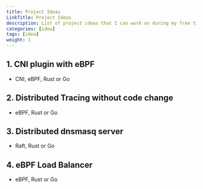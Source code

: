 ```yaml
---
title: Project Ideas
LinkTitle: Project Ideas
description: List of project ideas that I can work on during my free time.
categories: [idea]
tags: [idea]
weight: 1
---
```


## 1. CNI plugin with eBPF
- CNI, eBPF, Rust or Go

## 2. Distributed Tracing without code change
- eBPF, Rust or Go

## 3. Distributed dnsmasq server
- Raft, Rust or Go

## 4. eBPF Load Balancer
- eBPF, Rust or Go

